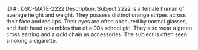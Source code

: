 ID # : DSC-MATE-2222
Description: Subject 2222 is a female human of average height and weight. They possess distinct orange stripes across their face and red lips. Their eyes are often obscured by normal glasses, and their head resembles that of a 00s school girl. They also wear a green cross earring and a gold chain as accessories. The subject is often seen smoking a cigarette.